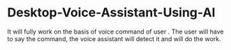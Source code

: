 # Desktop-Voice-Assistant-Using-AI
It will fully work on the basis of voice command of user . The user will have to say the command, the voice assistant will detect it and will do the work.
